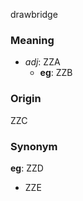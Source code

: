 drawbridge
### Meaning
+ _adj_: ZZA
	+ __eg__: ZZB

### Origin

ZZC

### Synonym

__eg__: ZZD

+ ZZE


